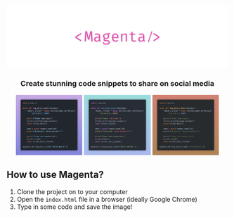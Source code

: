 <p align="center">
    <img src="https://github.com/jpjacobpadilla/Magenta/blob/cc3308ef877d975d3f52e77414978468792dc209/logo.png">
</p>

<h3 align="center">Create stunning code snippets to share on social media</h3>

<p align="center">
  <img src="example-1.png" alt="Example 1" width="30%">
  <img src="example-2.png" alt="Example 2" width="30%">
  <img src="example-3.png" alt="Example 3" width="30%">
</p>

## How to use Magenta?

1. Clone the project on to your computer
2. Open the `index.html` file in a browser (ideally Google Chrome)
3. Type in some code and save the image!